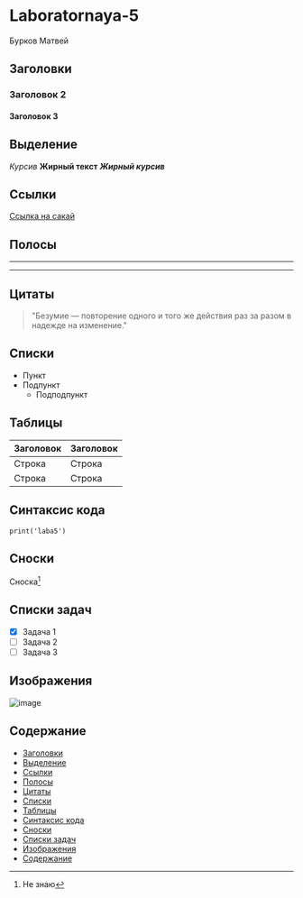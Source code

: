 # Laboratornaya-5
Бурков Матвей 

## Заголовки
### Заголовок 2
#### Заголовок 3

## Выделение
*Курсив*
**Жирный текст**
***Жирный курсив***

## Ссылки
[Ссылка на сакай](https://sakai.narfu.ru/portal)

## Полосы
---
***

## Цитаты
> "Безумие — повторение одного и того же действия
раз за разом в надежде на изменение."

## Списки
- Пункт
 - Подпункт
   - Подподпункт

## Таблицы
| Заголовок | Заголовок |
| ------  | ------- |
| Строка  | Строка  |
| Строка  | Строка  |

## Синтаксис кода
```
print('laba5')
```

## Сноски
Сноска[^1]

[^1]: Не знаю

## Списки задач
- [x] Задача 1
- [ ] Задача 2
- [ ] Задача 3

## Изображения 

![image](https://sun1-23.userapi.com/s/v1/ig2/kD695vdKp_LtJgnZGY3il77nL0BA-7-yNRRTjs9PCda1Iy0bTg16YIW4hrzXcawHUvShoGl1ddo8vHcD6oXbSURI.jpg?size=1314x1314&quality=95&crop=342,162,1314,1314&ava=1)

## Содержание
- [Заголовки](#заголовки)
- [Выделение](#выделение)
- [Ссылки](#ссылки)
- [Полосы](#полосы)
- [Цитаты](#цитаты)
- [Списки](#списки)
- [Таблицы](#таблицы)
- [Синтаксис кода](#синтаксис-кода)
- [Сноски](#сноски)
- [Списки задач](#списки-задач)
- [Изображения](#изображения)
- [Содержание](#содержание)
